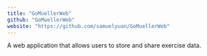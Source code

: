 ```yaml
---
title: "GoMuellerWeb"
github: "GoMuellerWeb"
website: "https://github.com/samuelyuan/GoMuellerWeb"
---
```


A web application that allows users to store and share exercise data.
